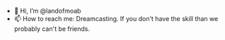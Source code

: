 - 👋 Hi, I’m @landofmoab
- 📫 How to reach me: Dreamcasting. If you don't have the skill than we probably can't be friends.
